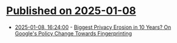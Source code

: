# [Published on 2025-01-08](index.md)

* [2025-01-08, 16:24:00](https://soylentnews.org/article.pl?sid=25/01/07/0419230&from=rss) - [Biggest Privacy Erosion in 10 Years? On Google's Policy Change Towards Fingerprinting](https://soylentnews.org/article.pl?sid=25/01/07/0419230&from=rss)

